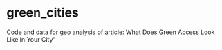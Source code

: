 # green_cities
Code and data for geo analysis of article: What Does Green Access Look Like in Your City”
